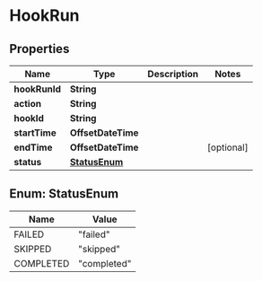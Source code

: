 

# HookRun


## Properties

| Name | Type | Description | Notes |
|------------ | ------------- | ------------- | -------------|
|**hookRunId** | **String** |  |  |
|**action** | **String** |  |  |
|**hookId** | **String** |  |  |
|**startTime** | **OffsetDateTime** |  |  |
|**endTime** | **OffsetDateTime** |  |  [optional] |
|**status** | [**StatusEnum**](#StatusEnum) |  |  |



## Enum: StatusEnum

| Name | Value |
|---- | -----|
| FAILED | &quot;failed&quot; |
| SKIPPED | &quot;skipped&quot; |
| COMPLETED | &quot;completed&quot; |



